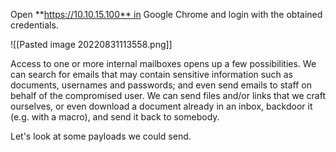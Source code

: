 Open **https://10.10.15.100** in Google Chrome and login with the obtained credentials.

![[Pasted image 20220831113558.png]]

Access to one or more internal mailboxes opens up a few possibilities. We can search for emails that may contain sensitive information such as documents, usernames and passwords; and even send emails to staff on behalf of the compromised user. We can send files and/or links that we craft ourselves, or even download a document already in an inbox, backdoor it (e.g. with a macro), and send it back to somebody.

Let's look at some payloads we could send.
